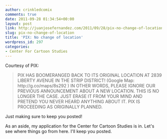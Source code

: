 ```yaml
---
author: crinkledcomix
comments: true
date: 2011-09-28 01:34:54+00:00
layout: post
link: http://juanjosefernandez.com/2011/09/28/pix-no-change-of-location/
slug: pix-no-change-of-location
title: 'PIX: No change of location'
wordpress_id: 297
categories:
- Center For Cartoon Studies
---
```


Courtesy of PIX:


<blockquote>PIX HAS BOOMERANGED BACK TO ITS ORIGINAL LOCATION AT 2839 LIBERTY AVENUE IN THE STRIP DISTRICT! (Google Map: http://g.co/maps/8s292 ) IN OTHER WORDS, PLEASE IGNORE OUR PREVIOUS ANNOUNCEMENT ABOUT A NEW LOCATION. THIS IS NO LONGER THE CASE. JUST ERASE IT FROM YOUR MIND AND PRETEND YOU NEVER HEARD ANYTHING ABOUT IT. PIX IS PROCEEDING AS ORIGINALLY PLANNED.</blockquote>


Just making sure to keep you posted!

As an aside, my application for the Center for Cartoon Studies is in. Let's see where things go from here. I'll keep you posted.
